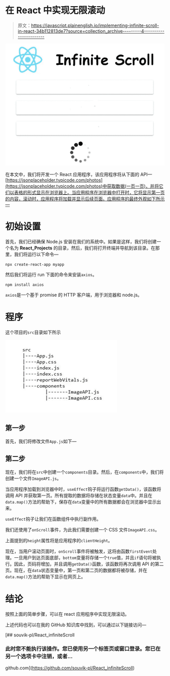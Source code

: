 # 在 React 中实现无限滚动

> 原文：<https://javascript.plainenglish.io/implementing-infinite-scroll-in-react-34b112813de7?source=collection_archive---------4----------------------->

![](img/de1bec67d1094fddee1f2663abc947e3.png)

在本文中，我们将开发一个 React 应用程序，该应用程序将从下面的 API—[https://jsonplaceholder.typicode.com/photos](https://jsonplaceholder.typicode.com/photos)中获取数据(一页一页)，并将它们以表格的形式显示在浏览器上。当应用程序在浏览器中打开时，它将显示第一页的内容，滚动时，应用程序将加载并显示后续页面。应用程序的最终外观如下所示—

# 初始设置

首先，我们已经确保 Node.js 安装在我们的系统中。如果是这样，我们将创建一个名为 **React_Projects** 的目录，然后，我们将打开终端并导航到该目录。在那里，我们将运行以下命令—

```
npx create-react-app myapp
```

然后我们将运行 run 下面的命令来安装`axios`。

```
npm install axios
```

`axios`是一个基于 promise 的 HTTP 客户端，用于浏览器和 node.js。

# 程序

这个项目的`src`目录如下所示

![](img/001c67da08b5521d295d690373d64d89.png)

## **第一步**

首先，我们将修改文件`App.js`如下—

## **第二步**

现在，我们将在`src`中创建一个`components`目录。然后，在`components`中，我们将创建一个文件`ImageAPI.js`。

当应用程序加载到浏览器中时，`useEffect`钩子将运行函数`getData()`，该函数将调用 API 并获取第一页。所有提取的数据将存储在状态变量`data`中。并且在`data.map()`方法的帮助下，保存在`data`变量中的所有数据都会在浏览器中显示出来。

`useEffect`钩子让我们在函数组件中执行副作用。

我们还使用了`onScroll`事件，为此我们需要创建一个 CSS 文件`ImageAPI.css`。

上面提到的`height`属性将是应用程序的`clientHeight`。

现在，当用户滚动页面时，`onScroll`事件将被触发，这将由函数`firstEvent`处理。一旦用户到达页面底部，`bottom`变量将存储一个`true`值，并且`if`语句将被执行。因此，页码将增加，并且调用`getData()`函数，该函数将再次调用 API 的第二页。现在，在`data`状态变量中，第一页和第二页的数据都将被存储，并在`data.map()`方法的帮助下显示在网页上。

# 结论

按照上面的简单步骤，可以在 react 应用程序中实现无限滚动。

上述代码也可以在我的 GitHub 知识库中找到，可以通过以下链接访问—

[](https://github.com/souvik-pl/React_infiniteScroll) [## souvik-pl/React_infiniteScroll

### 此时您不能执行该操作。您已使用另一个标签页或窗口登录。您已在另一个选项卡中注销，或者…

github.com](https://github.com/souvik-pl/React_infiniteScroll)